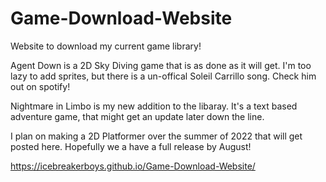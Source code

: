 # Game-Download-Website
Website to download my current game library!

Agent Down is a 2D Sky Diving game that is as done as it will get. I'm too lazy to add 
sprites, but there is a un-offical Soleil Carrillo song. Check him out on spotify!

Nightmare in Limbo is my new addition to the libaray. It's a text based adventure game, 
that might get an update later down the line.

I plan on making a 2D Platformer over the summer of 2022 that will get posted here. 
Hopefully we a have a full release by August!

https://icebreakerboys.github.io/Game-Download-Website/
